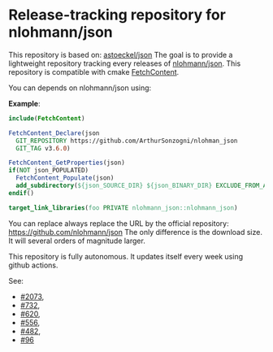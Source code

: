 # Release-tracking repository for nlohmann/json

This repository is based on: [astoeckel/json](https://github.com/astoeckel/json)
The goal is to provide a lightweight repository tracking every releases of
[nlohmann/json](https://github.com/nlohmann/json).
This repository is compatible with cmake [FetchContent](https://cmake.org/cmake/help/v3.11/module/FetchContent.html).

You can depends on nlohmann/json using:

**Example**:
~~~cmake
include(FetchContent)

FetchContent_Declare(json
  GIT_REPOSITORY https://github.com/ArthurSonzogni/nlohman_json
  GIT_TAG v3.6.0)

FetchContent_GetProperties(json)
if(NOT json_POPULATED)
  FetchContent_Populate(json)
  add_subdirectory(${json_SOURCE_DIR} ${json_BINARY_DIR} EXCLUDE_FROM_ALL)
endif()

target_link_libraries(foo PRIVATE nlohmann_json::nlohmann_json)
~~~

You can replace always replace the URL by the official repository:
https://github.com/nlohmann/json
The only difference is the download size. It will several orders of magnitude
larger.

This repository is fully autonomous. It updates itself every week using github
actions.

See:
- [#2073](https://github.com/nlohmann/json/issues/2073),
- [#732](https://github.com/nlohmann/json/issues/732),
- [#620](https://github.com/nlohmann/json/issues/620),
- [#556](https://github.com/nlohmann/json/issues/556),
- [#482](https://github.com/nlohmann/json/issues/482),
- [#96](https://github.com/nlohmann/json/issues/96)
